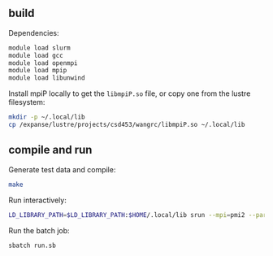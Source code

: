 ## build

Dependencies:
```sh
module load slurm
module load gcc
module load openmpi
module load mpip
module load libunwind
```

Install mpiP locally to get the `libmpiP.so` file, or copy one from the lustre
filesystem:
```bash
mkdir -p ~/.local/lib
cp /expanse/lustre/projects/csd453/wangrc/libmpiP.so ~/.local/lib
```

## compile and run

Generate test data and compile:
```sh
make
```

Run interactively:
```sh
LD_LIBRARY_PATH=$LD_LIBRARY_PATH:$HOME/.local/lib srun --mpi=pmi2 --partition=compute --account=csd453 --nodes=1 --ntasks=16 --mem=20G -t 00:02:00 --export=ALL ./psrs test/40m.in 1000000
```

Run the batch job:
```sh
sbatch run.sb
```
